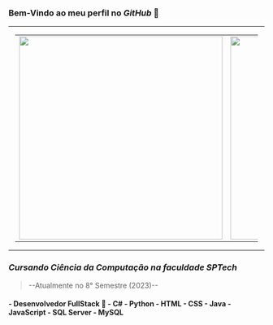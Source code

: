 ### Bem-Vindo ao meu perfil no _GitHub_ 👋

---

<center>
  <table style="width:95%" style="font-size:20px;">
    <tr>
      <td width="400px"><img width="400px" align="center" src="https://github-readme-stats.vercel.app/api/top-langs/?username=ryan-silva&layout=compact&theme=omni"></td>
      <td width="400px"><img width="400px" align="center" src="https://github-readme-stats.vercel.app/api?username=ryan-silva&show_icons=true&theme=omni"></td> 
    </tr>
  </table>
</center>

---

### *Cursando Ciência da Computação na faculdade SPTech*
<blockquote>--Atualmente no 8° Semestre (2023)--</blockquote>

<h4> 
	- Desenvolvedor FullStack 🚀
	- C#
	- Python
	- HTML
	- CSS
	- Java
	- JavaScript
	- SQL Server
	- MySQL
</h4>
